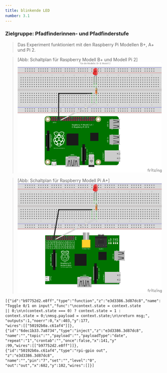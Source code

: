 ```yaml
---
title: blinkende LED
number: 3.1
---
```

### Zielgruppe: Pfadfinderinnen- und Pfadfinderstufe
> Das Experiment funktioniert mit den Raspberry Pi Modellen B+, A+ und Pi 2.

> [Abb: Schaltplan für Raspberry Modell B+ und Modell Pi 2]
![Schaltplan LED & Raspberry Modell Pi 2](images/fritzing/blinking_Steckplatine.png)

> [Abb: Schaltplan für Raspberry Modell Pi A+]
![Schaltplan LED & Raspberry Modell Pi A+](images/fritzing/blinking_Modell_B_Steckplatine.png)

```
[{"id":"b97752d2.e8ff","type":"function","z":"e3d3386.3d87dc8","name":
"Toggle 0/1 on input","func":"\ncontext.state = context.state
|| 0;\n\n(context.state === 0) ? context.state = 1 :
context.state = 0;\nmsg.payload = context.state;\n\nreturn msg;",
"outputs":1,"noerr":0,"x":403,"y":177,
"wires":[["50192b0a.c61af4"]]},
{"id":"6dec1b33.7a8734","type":"inject","z":"e3d3386.3d87dc8",
"name":"","topic":"","payload":"","payloadType":"date",
"repeat":"1","crontab":"","once":false,"x":141,"y"
:99,"wires":[["b97752d2.e8ff"]]},
{"id":"50192b0a.c61af4","type":"rpi-gpio out",
"z":"e3d3386.3d87dc8",
"name":"","pin":"7","set":"","level":"0",
"out":"out","x":682,"y":102,"wires":[]}]
```
